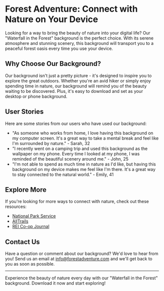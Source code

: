 <!--font:Montserrat-->

# Forest Adventure: Connect with Nature on Your Device

Looking for a way to bring the beauty of nature into your digital life? Our "Waterfall in the Forest" background is the perfect choice. With its serene atmosphere and stunning scenery, this background will transport you to a peaceful forest oasis every time you use your device.

## Why Choose Our Background?

Our background isn't just a pretty picture - it's designed to inspire you to explore the great outdoors. Whether you're an avid hiker or simply enjoy spending time in nature, our background will remind you of the beauty waiting to be discovered. Plus, it's easy to download and set as your desktop or phone background.

## User Stories

Here are some stories from our users who have used our background:

- "As someone who works from home, I love having this background on my computer screen. It's a great way to take a mental break and feel like I'm surrounded by nature." - Sarah, 32
- "I recently went on a camping trip and used this background as the wallpaper on my phone. Every time I looked at my phone, I was reminded of the beautiful scenery around me." - John, 25
- "I'm not able to spend as much time in nature as I'd like, but having this background on my device makes me feel like I'm there. It's a great way to stay connected to the natural world." - Emily, 41

## Explore More

If you're looking for more ways to connect with nature, check out these resources:

- [National Park Service](#)
- [AllTrails](#)
- [REI Co-op Journal](#)

## Contact Us

Have a question or comment about our background? We'd love to hear from you! Send us an email at [info@forestadventure.com](mailto:info@forestadventure.com) and we'll get back to you as soon as possible.

---

Experience the beauty of nature every day with our "Waterfall in the Forest" background. Download it now and start exploring!

<!--

Write me content for website with wallpaper which alt text is:

"A waterfall in the forest"

The name/title of the page should not be 1:1 copy of the alt text but rather a real content of the website which is using this wallpaper.

- Use markdown format 
- Start with heading
- Heading should be short and concise
- The content should look like a real website 
- The website should not be about the wallpaper, wallpaper is just a related background
- Heading should be contain work "wallpaper" or "background"
- Include real sections like references, contact, user stories, etc. use things relevant to the page purpose.
- Feel free to use structure like headings, bullets, numbering, blockquotes, paragraphs, horizontal lines, etc.
- You can use formatting like bold or _italic_
- You can include UTF-8 emojis
- Links should be only #hash anchors (and you can refer to the document itself)
- Do not include images


---


# Forest Adventure Wallpaper: A Perfect Backdrop for Your Next Hike

Looking for a stunning background that captures the beauty of nature? Our "Waterfall in the Forest" wallpaper is the perfect choice. With its lush greenery, cascading waterfall, and serene atmosphere, this wallpaper will transport you to a peaceful forest oasis.

## Why Choose Our Wallpaper?

Our wallpaper is not just a pretty picture - it's designed to inspire your next adventure. Whether you're an avid hiker or just love spending time in nature, our wallpaper will remind you of the beauty waiting to be explored. Plus, it's easy to download and set as your desktop or phone background.

## User Stories

Here are some stories from our users who have used our wallpaper:

- "I work in an office all day, but having this wallpaper on my computer screen makes me feel like I'm outside in nature. It's a great way to take a mental break during the day." - Sarah, 32
- "I recently went on a camping trip and used this wallpaper as the background on my phone. It was the perfect reminder of the beautiful scenery we were surrounded by." - John, 25
- "I love hiking and use this wallpaper as motivation to plan my next adventure. It's a great way to keep the excitement going even when I'm stuck at home." - Emily, 41

## References

If you're looking for more inspiration for your next outdoor adventure, check out these resources:

- [National Park Service](#)
- [AllTrails](#)
- [REI Co-op Journal](#)

## Contact Us

Have a question or comment about our wallpaper? We'd love to hear from you! Send us an email at [info@forestadventure.com](mailto:info@forestadventure.com) and we'll get back to you as soon as possible.

---

Experience the beauty of nature every day with our "Waterfall in the Forest" wallpaper. Download it now and start planning your next adventure!


---


Heading should not include word "wallpaper". The website should not be about the wallpaper itself, wallpaper is just a related background, rewrite whole content.


---


# Discover the Beauty of Nature with Our Forest Adventure Background

Looking to add a touch of nature to your digital life? Our "Waterfall in the Forest" background is the perfect choice. With its serene atmosphere and stunning scenery, this background will transport you to a peaceful forest oasis every time you use your device.

## Why Choose Our Background?

Our background isn't just a pretty picture - it's designed to inspire you to explore the great outdoors. Whether you're an avid hiker or simply enjoy spending time in nature, our background will remind you of the beauty waiting to be discovered. Plus, it's easy to download and set as your desktop or phone background.

## User Stories

Here are some stories from our users who have used our background:

- "As someone who works from home, I love having this background on my computer screen. It's a great way to take a mental break and feel like I'm surrounded by nature." - Sarah, 32
- "I recently went on a camping trip and used this background as the wallpaper on my phone. Every time I looked at my phone, I was reminded of the beautiful scenery around me." - John, 25
- "I'm not able to spend as much time in nature as I'd like, but having this background on my device makes me feel like I'm there. It's a great way to stay connected to the natural world." - Emily, 41

## Explore More

If you're looking for more ways to connect with nature, check out these resources:

- [National Park Service](#)
- [AllTrails](#)
- [REI Co-op Journal](#)

## Contact Us

Have a question or comment about our background? We'd love to hear from you! Send us an email at [info@forestadventure.com](mailto:info@forestadventure.com) and we'll get back to you as soon as possible.

---

Experience the beauty of nature every day with our "Waterfall in the Forest" background. Download it now and start exploring!


---


Heading is too long, rewrite whole content.


---


# Forest Adventure Background: Connect with Nature on Your Device

Looking to add a touch of nature to your digital life? Our "Waterfall in the Forest" background is the perfect choice. With its serene atmosphere and stunning scenery, this background will transport you to a peaceful forest oasis every time you use your device.

## Why Choose Our Background?

Our background isn't just a pretty picture - it's designed to inspire you to explore the great outdoors. Whether you're an avid hiker or simply enjoy spending time in nature, our background will remind you of the beauty waiting to be discovered. Plus, it's easy to download and set as your desktop or phone background.

## User Stories

Here are some stories from our users who have used our background:

- "As someone who works from home, I love having this background on my computer screen. It's a great way to take a mental break and feel like I'm surrounded by nature." - Sarah, 32
- "I recently went on a camping trip and used this background as the wallpaper on my phone. Every time I looked at my phone, I was reminded of the beautiful scenery around me." - John, 25
- "I'm not able to spend as much time in nature as I'd like, but having this background on my device makes me feel like I'm there. It's a great way to stay connected to the natural world." - Emily, 41

## Explore More

If you're looking for more ways to connect with nature, check out these resources:

- [National Park Service](#)
- [AllTrails](#)
- [REI Co-op Journal](#)

## Contact Us

Have a question or comment about our background? We'd love to hear from you! Send us an email at [info@forestadventure.com](mailto:info@forestadventure.com) and we'll get back to you as soon as possible.

---

Experience the beauty of nature every day with our "Waterfall in the Forest" background. Download it now and start exploring!


---


Heading is too long, rewrite whole content.


---


# Forest Adventure: Connect with Nature on Your Device

Looking for a way to bring the beauty of nature into your digital life? Our "Waterfall in the Forest" background is the perfect choice. With its serene atmosphere and stunning scenery, this background will transport you to a peaceful forest oasis every time you use your device.

## Why Choose Our Background?

Our background isn't just a pretty picture - it's designed to inspire you to explore the great outdoors. Whether you're an avid hiker or simply enjoy spending time in nature, our background will remind you of the beauty waiting to be discovered. Plus, it's easy to download and set as your desktop or phone background.

## User Stories

Here are some stories from our users who have used our background:

- "As someone who works from home, I love having this background on my computer screen. It's a great way to take a mental break and feel like I'm surrounded by nature." - Sarah, 32
- "I recently went on a camping trip and used this background as the wallpaper on my phone. Every time I looked at my phone, I was reminded of the beautiful scenery around me." - John, 25
- "I'm not able to spend as much time in nature as I'd like, but having this background on my device makes me feel like I'm there. It's a great way to stay connected to the natural world." - Emily, 41

## Explore More

If you're looking for more ways to connect with nature, check out these resources:

- [National Park Service](#)
- [AllTrails](#)
- [REI Co-op Journal](#)

## Contact Us

Have a question or comment about our background? We'd love to hear from you! Send us an email at [info@forestadventure.com](mailto:info@forestadventure.com) and we'll get back to you as soon as possible.

---

Experience the beauty of nature every day with our "Waterfall in the Forest" background. Download it now and start exploring!


---


Write me a Google font which is best fitting for the website.

Pick from the list:
- Raleway
- Playfair Display
- Open Sans
- Lato
- Futura
- IBM Plex Sans
- Dancing Script
- Poppins
- Alegreya
- Barlow Condensed
- Orbitron
- Great Vibes
- Montserrat
- Lobster
- Exo 2
- Inter
- Roboto


Write just the font name nothing else.


---


Montserrat

-->
